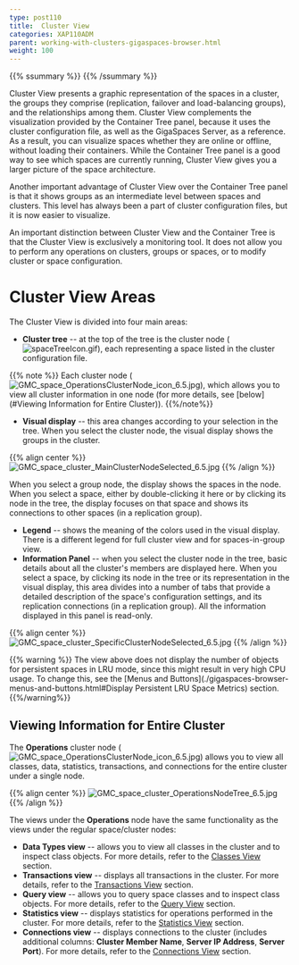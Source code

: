 ```yaml
---
type: post110
title:  Cluster View
categories: XAP110ADM
parent: working-with-clusters-gigaspaces-browser.html
weight: 100
---
```


{{% ssummary %}} {{% /ssummary %}}



Cluster View presents a graphic representation of the spaces in a cluster, the groups they comprise (replication, failover and load-balancing groups), and the relationships among them.
Cluster View complements the visualization provided by the Container Tree panel, because it uses the cluster configuration file, as well as the GigaSpaces Server, as a reference. As a result, you can visualize spaces whether they are online or offline, without loading their containers. While the Container Tree panel is a good way to see which spaces are currently running, Cluster View gives you a larger picture of the space architecture.

Another important advantage of Cluster View over the Container Tree panel is that it shows groups as an intermediate level between spaces and clusters. This level has always been a part of cluster configuration files, but it is now easier to visualize.

An important distinction between Cluster View and the Container Tree is that the Cluster View is exclusively a monitoring tool. It does not allow you to perform any operations on clusters, groups or spaces, or to modify cluster or space configuration.

# Cluster View Areas

The Cluster View is divided into four main areas:

- **Cluster tree** -- at the top of the tree is the cluster node (![spaceTreeIcon.gif](/attachment_files/spaceTreeIcon.gif)), each representing a space listed in the cluster configuration file.

{{% note %}}
Each cluster node (![GMC_space_OperationsClusterNode_icon_6.5.jpg](/attachment_files/GMC_space_OperationsClusterNode_icon_6.5.jpg)), which allows you to view all cluster information in one node (for more details, see [below](#Viewing Information for Entire Cluster)).
{{%/note%}}

- **Visual display** -- this area changes according to your selection in the tree. When you select the cluster node, the visual display shows the groups in the cluster.

{{% align center %}}
![GMC_space_cluster_MainClusterNodeSelected_6.5.jpg](/attachment_files/GMC_space_cluster_MainClusterNodeSelected_6.5.jpg)
{{% /align %}}

When you select a group node, the display shows the spaces in the node. When you select a space, either by double-clicking it here or by clicking its node in the tree, the display focuses on that space and shows its connections to other spaces (in a replication group).

- **Legend** -- shows the meaning of the colors used in the visual display. There is a different legend for full cluster view and for spaces-in-group view.
- **Information Panel** -- when you select the cluster node in the tree, basic details about all the cluster's members are displayed here. When you select a space, by clicking its node in the tree or its representation in the visual display, this area divides into a number of tabs that provide a detailed description of the space's configuration settings, and its replication connections (in a replication group). All the information displayed in this panel is read-only.

{{% align center %}}
![GMC_space_cluster_SpecificClusterNodeSelected_6.5.jpg](/attachment_files/GMC_space_cluster_SpecificClusterNodeSelected_6.5.jpg)
{{% /align %}}

{{% warning %}}
The view above does not display the number of objects for persistent spaces in LRU mode, since this might result in very high CPU usage. To change this, see the [Menus and Buttons](./gigaspaces-browser-menus-and-buttons.html#Display Persistent LRU Space Metrics) section.
{{%/warning%}}

## Viewing Information for Entire Cluster

The **Operations** cluster node (![GMC_space_OperationsClusterNode_icon_6.5.jpg](/attachment_files/GMC_space_OperationsClusterNode_icon_6.5.jpg)) allows you to view all classes, data, statistics, transactions, and connections for the entire cluster under a single node.

{{% align center %}}
![GMC_space_cluster_OperationsNodeTree_6.5.jpg](/attachment_files/GMC_space_cluster_OperationsNodeTree_6.5.jpg)
{{% /align %}}

The views under the **Operations** node have the same functionality as the views under the regular space/cluster nodes:

- **Data Types view** -- allows you to view all classes in the cluster and to inspect class objects. For more details, refer to the [Classes View](./gigaspaces-browser-data-types-view.html) section.
- **Transactions view** -- displays all transactions in the cluster. For more details, refer to the [Transactions View](./gigaspaces-browser-transaction-view.html) section.
- **Query view** -- allows you to query space classes and to inspect class objects. For more details, refer to the [Query View](./gigaspaces-browser-query-view.html) section.
- **Statistics view** -- displays statistics for operations performed in the cluster. For more details, refer to the [Statistics View](./gigaspaces-browser-statistics-view.html) section.
- **Connections view** -- displays connections to the cluster (includes additional columns: **Cluster Member Name**, **Server IP Address**, **Server Port**). For more details, refer to the [Connections View](./gigaspaces-browser-connection-view.html) section.

